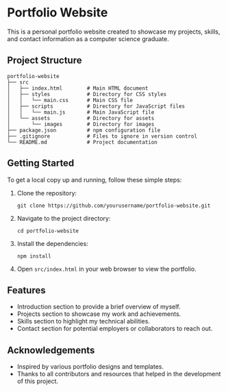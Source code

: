 # Portfolio Website

This is a personal portfolio website created to showcase my projects, skills, and contact information as a computer science graduate.

## Project Structure

```
portfolio-website
├── src
│   ├── index.html        # Main HTML document
│   ├── styles            # Directory for CSS styles
│   │   └── main.css      # Main CSS file
│   ├── scripts           # Directory for JavaScript files
│   │   └── main.js       # Main JavaScript file
│   └── assets            # Directory for assets
│       └── images        # Directory for images
├── package.json          # npm configuration file
├── .gitignore            # Files to ignore in version control
└── README.md             # Project documentation
```

## Getting Started

To get a local copy up and running, follow these simple steps:

1. Clone the repository:
   ```
   git clone https://github.com/yourusername/portfolio-website.git
   ```

2. Navigate to the project directory:
   ```
   cd portfolio-website
   ```

3. Install the dependencies:
   ```
   npm install
   ```

4. Open `src/index.html` in your web browser to view the portfolio.

## Features

- Introduction section to provide a brief overview of myself.
- Projects section to showcase my work and achievements.
- Skills section to highlight my technical abilities.
- Contact section for potential employers or collaborators to reach out.

## Acknowledgements

- Inspired by various portfolio designs and templates.
- Thanks to all contributors and resources that helped in the development of this project.